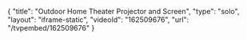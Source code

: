 {
    "title": "Outdoor Home Theater Projector and Screen",
    "type": "solo",
    "layout": "iframe-static",
    "videoId": "162509676",
    "url": "\/tvpembed\/162509676"
}